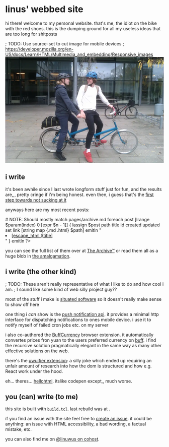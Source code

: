 # linus' webbed site

hi there!
welcome to my personal website.
that's me, the idiot on the bike with the red shoes.
this is the dumping ground for all my useless ideas
that are too long for shitposts

; TODO: Use source-set to cut image for mobile devices
; https://developer.mozilla.org/en-US/docs/Learn/HTML/Multimedia_and_embedding/Responsive_images
![Two idiots on a tandem bike](/assets/images/bike.webp)

## i write

it's been awhile since I last wrote longform stuff just for fun,
and the results are,,, pretty cringe if i'm being honest.
even then, i guess that's the [first step towards not sucking at it][jake]

anyways here are my <? emit [set n 3] ?> most recent posts:

<?
    emitln <ul>
	# NOTE: Should mostly match pages/archive.md
	foreach post [lrange $param(index) 0 [expr $n - 1]] {
		lassign $post path title id created updated
		set link [string map {.md .html} $path]
		emitln "<li><a href=\"[escape_html $link]\">[escape_html $title]</a></li>"
	}
    emitln </ul>
?>

you can see the full list of them over at [The Archive&trade;](/archive.html)
or read them all as a huge blob in [the amalgamation](/amalgamation.html).

[jake]: /assets/images/jake-sucking-at-something.gif

## i write (the other kind)

; TODO: These aren't really representative of what I like to do and how cool i am.
;       I sound like some kind of web silly project guy??

most of the stuff i make is [situated software] so it doesn't really make sense to show off here

[situated software]: https://gwern.net/doc/technology/2004-03-30-shirky-situatedsoftware.html

one thing i *can* show is the [push notification api][pna].
it provides a minimal http interface for dispatching notifications to ones mobile device.
i use it to notify myself of failed cron jobs etc. on my server

[pna]: http://notifications.linus.onl/

i also co-authored the [BuffCurrency] browser extension.
it automatically convertes prices fron yuan to the users preferred currency on [buff].
i find the recursive solution pragmatically elegant
in the same way as many other effective solutions on the web.

[BuffCurrency]: https://github.com/realwakils/buffcurrency
[buff]: https://buff.163.com/

there's the [uwuifier extension][uwu]: a silly joke
which ended up requiring an unfair amount of research into
how the dom is structured and how e.g. React work under the hood.

[uwu]: https://github.com/linnnus/uwu

eh... theres... [hellohtml].
itslike codepen except,, much worse.

[hellohtml]: https://hellohtml.linus.onl/

## you (can) write (to me)

this site is built with [`build.tcl`](https://github.com/linnnus/linus.onl).
last rebuild was at <? emit [clock format [clock seconds] -format {%H:%M on %d/%m/%Y}] ?>.

if you find an issue with the site feel free to [create an issue][issue].
it could be anything:
an issue with HTML accessibility,
a bad wording,
a factual mistake,
etc.

[issue]: https://github.com/linnnus/linus.onl/issues/new

you can also find me on [@linuwus on cohost][cohost].

[cohost]: https://cohost.org/linuwus
